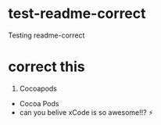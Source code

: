# test-readme-correct
Testing readme-correct


# correct this

1. Cocoapods
-  Cocoa Pods
- can you belive xCode is so awesome!!? :zap:
